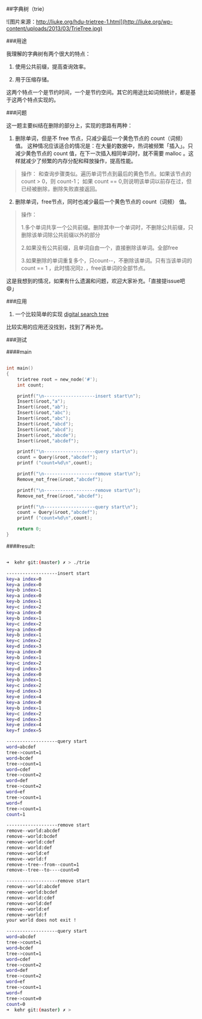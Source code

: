##字典树（trie）

![图片来源：http://liuke.org/hdu-trietree-1.html](http://liuke.org/wp-content/uploads/2013/03/TrieTree.jpg)

###用途

我理解的字典树有两个很大的特点：  

1. 使用公共前缀，提高查询效率。  

2. 用于压缩存储。  

这两个特点一个是节约时间，一个是节约空间。其它的用途比如词频统计，都是基于这两个特点实现的。

###问题

这一题主要纠结在删除的部分上，实现的思路有两种：

1. 删除单词，但是不 free 节点，只减少最后一个黄色节点的 count（词频） 值。
   这种情况应该适合的情况是：在大量的数据中，热词被频繁「插入」。只减少黄色节点的 count 值，在下一次插入相同单词时，就不需要 malloc 。这样就减少了频繁的内存分配和释放操作，提高性能。

>操作：
>和查询步骤类似。遍历单词节点到最后的黄色节点。如果该节点的 count > 0，则 count-1； 如果 count == 0,则说明该单词以前存在过，但已经被删除，删除失败直接返回。

2. 删除单词，free节点，同时也减少最后一个黄色节点的 count（词频） 值。

>操作：
> 
>1.多个单词共享一个公共前缀。删除其中一个单词时，不删除公共前缀，只删除该单词除公共前缀以外的部分
> 
>2.如果没有公共前缀，且单词自由一个，直接删除该单词。全部free
> 
>3.如果删除的单词重复多个，只count--，不删除该单词。只有当该单词的count == 1 ，此时情况同`2.`，free该单词的全部节点。

这是我想到的情况，如果有什么遗漏和问题，欢迎大家补充。「直接提issue吧:smile:」

###应用

1. 一个比较简单的实现 [digital search tree][1] 

比较实用的应用还没找到，找到了再补充。

###测试

####main

```c

int main()
{
    trietree root = new_node('#');
    int count;

    printf("\n-------------------insert start\n");
    Insert(&root,"a");
    Insert(&root,"ab");
    Insert(&root,"abc");
    Insert(&root,"abc");
    Insert(&root,"abcd");
    Insert(&root,"abcd");
    Insert(&root,"abcde");
    Insert(&root,"abcdef");

    printf("\n-------------------query start\n");
    count = Query(&root,"abcdef");
    printf ("count=%d\n",count);

    printf("\n-------------------remove start\n");
    Remove_not_free(&root,"abcdef");

    printf("\n-------------------remove start\n");
    Remove_not_free(&root,"abcdef");

    printf("\n-------------------query start\n");
    count = Query(&root,"abcdef");
    printf ("count=%d\n",count);

    return 0;
}

```

####result:

```bash

➜  kehr git:(master) ✗ > ./trie 

-------------------insert start
key=a index=0
key=a index=0
key=b index=1
key=a index=0
key=b index=1
key=c index=2
key=a index=0
key=b index=1
key=c index=2
key=a index=0
key=b index=1
key=c index=2
key=d index=3
key=a index=0
key=b index=1
key=c index=2
key=d index=3
key=a index=0
key=b index=1
key=c index=2
key=d index=3
key=e index=4
key=a index=0
key=b index=1
key=c index=2
key=d index=3
key=e index=4
key=f index=5

-------------------query start
word=abcdef
tree->count=1
word=bcdef
tree->count=1
word=cdef
tree->count=2
word=def
tree->count=2
word=ef
tree->count=1
word=f
tree->count=1
count=1

-------------------remove start
remove--world:abcdef
remove--world:bcdef
remove--world:cdef
remove--world:def
remove--world:ef
remove--world:f
remove--tree--from--count=1
remove--tree--to----count=0

-------------------remove start
remove--world:abcdef
remove--world:bcdef
remove--world:cdef
remove--world:def
remove--world:ef
remove--world:f
your world does not exit !

-------------------query start
word=abcdef
tree->count=1
word=bcdef
tree->count=1
word=cdef
tree->count=2
word=def
tree->count=2
word=ef
tree->count=1
word=f
tree->count=0
count=0
➜  kehr git:(master) ✗ > 
```

[1]:http://www.cs.waikato.ac.nz/Teaching/COMP317B/Week_4/digital_search_tree.html

